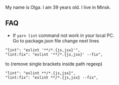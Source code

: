 My name is Olga. I am 39 years old. I live in Minsk.

## FAQ
* If `yarn lint` command not work in your local PC.  
Go to package.json file change next lines
```
"lint": "eslint '**/*.{js,jsx}'",
"lint:fix": "eslint '**/*.{js,jsx}' --fix",
```
to (remove single brackets inside path regexp)
```
"lint": "eslint **/*.{js,jsx}",
"lint:fix": "eslint **/*.{js,jsx} --fix",
```
